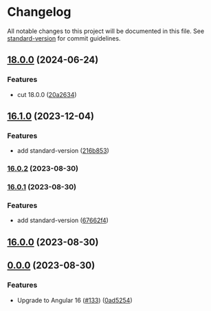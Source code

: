# Changelog

All notable changes to this project will be documented in this file. See [standard-version](https://github.com/conventional-changelog/standard-version) for commit guidelines.

## [18.0.0](https://github.com/wKoza/ngx-upload/compare/v16.1.0...v18.0.0) (2024-06-24)


### Features

* cut 18.0.0 ([20a2634](https://github.com/wKoza/ngx-upload/commit/20a26346e3eeb3e214019ff1046f297fac2b1aa4))

## [16.1.0](https://github.com/wKoza/ngx-upload/compare/v16.0.2...v16.1.0) (2023-12-04)


### Features

* add standard-version ([216b853](https://github.com/wKoza/ngx-upload/commit/216b8533b8fb5bcef9ee2e0a1c67999f3fe46cd5))

### [16.0.2](https://github.com/wKoza/ngx-upload/compare/v16.0.1...v16.0.2) (2023-08-30)

### [16.0.1](https://github.com/wKoza/ngx-upload/compare/v16.0.0...v16.0.1) (2023-08-30)


### Features

* add standard-version ([67662f4](https://github.com/wKoza/ngx-upload/commit/67662f41711b9f0cd3fd71d22c8d65f5c104fd4b))

## [16.0.0](https://github.com/wKoza/ngx-upload/compare/v0.0.0...v16.0.0) (2023-08-30)

## [0.0.0](https://github.com/wKoza/ngx-upload/compare/v13.0.0...v0.0.0) (2023-08-30)


### Features

* Upgrade to Angular 16 ([#133](https://github.com/wKoza/ngx-upload/issues/133)) ([0ad5254](https://github.com/wKoza/ngx-upload/commit/0ad52543df3ad65f7126912382166fdab03e56c0))
